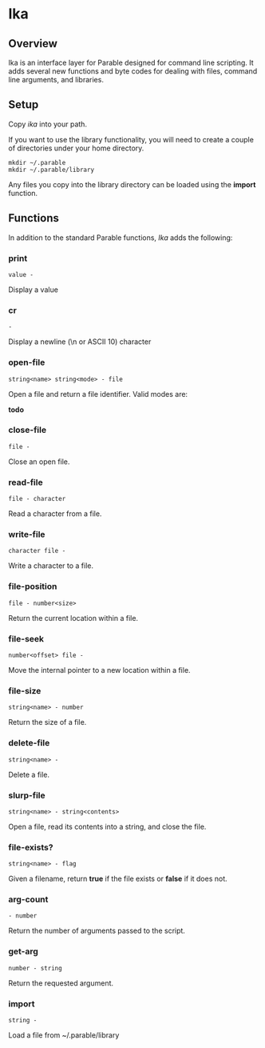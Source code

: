 # Ika

## Overview

Ika is an interface layer for Parable designed for command line scripting. It adds several new functions and byte codes for dealing with files, command line arguments, and libraries.

## Setup

Copy *ika* into your path.

If you want to use the library functionality, you will need to create a couple of directories under your home directory.

    mkdir ~/.parable
    mkdir ~/.parable/library

Any files you copy into the library directory can be loaded using the **import** function.


## Functions

In addition to the standard Parable functions, *Ika* adds the following:

### print

    value -

Display a value

### cr

    -

Display a newline (\n or ASCII 10) character

### open-file

    string<name> string<mode> - file

Open a file and return a file identifier. Valid modes are:

__todo__

### close-file

    file -

Close an open file.

### read-file

    file - character

Read a character from a file.

### write-file

    character file -

Write a character to a file.

### file-position

    file - number<size>

Return the current location within a file.

### file-seek

    number<offset> file -

Move the internal pointer to a new location within a file.

### file-size

    string<name> - number

Return the size of a file.

### delete-file

    string<name> -

Delete a file.

### slurp-file

    string<name> - string<contents>

Open a file, read its contents into a string, and close the file.

### file-exists?

    string<name> - flag

Given a filename, return **true** if the file exists or **false** if it does not.

### arg-count

    - number

Return the number of arguments passed to the script.

### get-arg

    number - string

Return the requested argument.

### import

    string -

Load a file from ~/.parable/library
